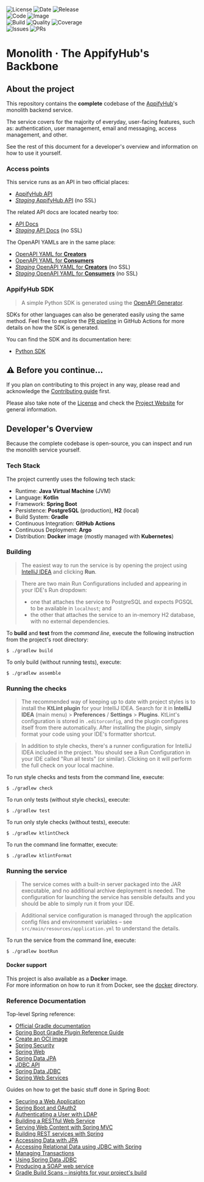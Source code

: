 ![License](https://img.shields.io/github/license/appifyhub/monolith?logo=github&logoColor=white&label=License&color=FA3080)
![Date](https://img.shields.io/github/release-date/appifyhub/monolith?display_date=published_at&logo=docker&logoColor=white&label=Released&color=FA3080)
![Release](https://img.shields.io/github/v/release/appifyhub/monolith?sort=semver&display_name=release&logo=github&logoColor=white&label=Latest&color=FA3080)  
![Code](https://img.shields.io/github/repo-size/appifyhub/monolith?logo=github&logoColor=white&label=Sources&color=FAFA20)
![Image](https://img.shields.io/docker/image-size/appifyhub/service?sort=semver&logo=docker&logoColor=white&label=Image&color=FAFA20)  
![Build](https://img.shields.io/github/actions/workflow/status/appifyhub/monolith/release.yml?branch=release&logo=github&logoColor=white&label=Build)
![Quality](https://img.shields.io/codacy/grade/631f1219784b4b068469dcb4a1950aec?logo=codacy&logoColor=white&label=Quality&color=51C92A)
![Coverage](https://img.shields.io/codacy/coverage/631f1219784b4b068469dcb4a1950aec?logo=codacy&logoColor=white&label=Coverage&color=51C92A)  
![Issues](https://img.shields.io/github/issues-closed/appifyhub/monolith?logo=github&logoColor=white&label=Issues&color=blue)
![PRs](https://img.shields.io/github/issues-pr-closed/appifyhub/monolith?logo=github&logoColor=white&label=PRs&color=blue)

# Monolith · The AppifyHub's Backbone

## About the project

This repository contains the **complete** codebase of the [AppifyHub](https://appifyhub.com)'s monolith backend service.

The service covers for the majority of everyday, user-facing features, such as: authentication, user management, email and messaging, access management, and other.

See the rest of this document for a developer's overview and information on how to use it yourself.

### Access points

This service runs as an API in two official places:

  - [AppifyHub API](https://api.appifyhub.com)
  - [_Staging_ AppifyHub API](http://staging.api.appifyhub.com) (no SSL)

The related API docs are located nearby too:

  - [API Docs](https://api.appifyhub.com/docs/index.html)
  - [_Staging_ API Docs](http://staging.api.appifyhub.com/docs/index.html) (no SSL)

The OpenAPI YAMLs are in the same place:

  - [OpenAPI YAML for **Creators**](https://api.appifyhub.com/docs/open-api/creator.yaml)
  - [OpenAPI YAML for **Consumers**](https://api.appifyhub.com/docs/open-api/consumer.yaml)
  - [_Staging_ OpenAPI YAML for **Creators**](http://staging.api.appifyhub.com/docs/open-api/creator.yaml) (no SSL)
  - [_Staging_ OpenAPI YAML for **Consumers**](http://staging.api.appifyhub.com/docs/open-api/consumer.yaml) (no SSL)

### AppifyHub SDK

> A simple Python SDK is generated using the [OpenAPI Generator](https://openapi-generator.tech).

SDKs for other languages can also be generated easily using the same method. Feel free to explore the [PR pipeline](./.github/workflows/qa.yml) in GitHub Actions for more details on how the SDK is generated.

You can find the SDK and its documentation here:

  - [Python SDK](./sdk)

## ⚠️ Before you continue…

If you plan on contributing to this project in any way, please read and acknowledge the [Contributing guide](./CONTRIBUTING) first.

Please also take note of the [License](./LICENSE) and check the [Project Website](https://appifyhub.com) for general information.

## Developer's Overview

Because the complete codebase is open-source, you can inspect and run the monolith service yourself.

### Tech Stack

The project currently uses the following tech stack:

  - Runtime: **Java Virtual Machine** (JVM)
  - Language: **Kotlin**
  - Framework: **Spring Boot**
  - Persistence: **PostgreSQL** (production), **H2** (local)
  - Build System: **Gradle**
  - Continuous Integration: **GitHub Actions**
  - Continuous Deployment: **Argo**
  - Distribution: **Docker** image (mostly managed with **Kubernetes**)

### Building

> The easiest way to run the service is by opening the project using [IntelliJ IDEA](https://www.jetbrains.com/idea) and clicking **Run**.

> There are two main Run Configurations included and appearing in your IDE's Run dropdown:
> 
>  - one that attaches the service to PostgreSQL and expects PGSQL to be available in `localhost`; and
>  - the other that attaches the service to an in-memory H2 database, with no external dependencies.

To **build** and **test** from the _command line_, execute the following instruction from the project's root directory:

```console
$ ./gradlew build
```

To only build (without running tests), execute:

```console
$ ./gradlew assemble
```

### Running the checks

> The recommended way of keeping up to date with project styles is to install the **KtLint plugin** for your IntelliJ IDEA. Search for it in **IntelliJ IDEA** (main menu) > **Preferences** / **Settings** > **Plugins**. KtLint's configuration is stored in `.editorconfig`, and the plugin configures itself from there automatically. After installing the plugin, simply format your code using your IDE's formatter shortcut.

> In addition to style checks, there's a runner configuration for IntelliJ IDEA included in the project. You should see a Run Configuration in your IDE called "Run all tests" (or similar). Clicking on it will perform the full check on your local machine.

To run style checks and tests from the command line, execute:

```console
$ ./gradlew check
```

To run only tests (without style checks), execute:

```console
$ ./gradlew test
```

To run only style checks (without tests), execute:

```console
$ ./gradlew ktlintCheck
```

To run the command line formatter, execute:

```console
$ ./gradlew ktlintFormat
```

### Running the service

> The service comes with a built-in server packaged into the JAR executable, and no additional archive deployment is needed. The configuration for launching the service has sensible defaults and you should be able to simply run it from your IDE.

> Additional service configuration is managed through the application config files and environment variables – see `src/main/resources/application.yml` to understand the details.

To run the service from the command line, execute:

```console
$ ./gradlew bootRun
```

#### Docker support

This project is also available as a **Docker** image.  
For more information on how to run it from Docker, see the [docker](./docker) directory.

### Reference Documentation

Top-level Spring reference:

  - [Official Gradle documentation](https://docs.gradle.org)
  - [Spring Boot Gradle Plugin Reference Guide](https://docs.spring.io/spring-boot/docs/2.4.1/gradle-plugin/reference/html)
  - [Create an OCI image](https://docs.spring.io/spring-boot/docs/2.4.1/gradle-plugin/reference/html/#build-image)
  - [Spring Security](https://docs.spring.io/spring-boot/docs/2.4.1/reference/htmlsingle/#boot-features-security)
  - [Spring Web](https://docs.spring.io/spring-boot/docs/2.4.1/reference/htmlsingle/#boot-features-developing-web-applications)
  - [Spring Data JPA](https://docs.spring.io/spring-boot/docs/2.4.1/reference/htmlsingle/#boot-features-jpa-and-spring-data)
  - [JDBC API](https://docs.spring.io/spring-boot/docs/2.4.1/reference/htmlsingle/#boot-features-sql)
  - [Spring Data JDBC](https://docs.spring.io/spring-data/jdbc/docs/current/reference/html)
  - [Spring Web Services](https://docs.spring.io/spring-boot/docs/2.4.1/reference/htmlsingle/#boot-features-webservices)

Guides on how to get the basic stuff done in Spring Boot:

- [Securing a Web Application](https://spring.io/guides/gs/securing-web)
- [Spring Boot and OAuth2](https://spring.io/guides/tutorials/spring-boot-oauth2)
- [Authenticating a User with LDAP](https://spring.io/guides/gs/authenticating-ldap)
- [Building a RESTful Web Service](https://spring.io/guides/gs/rest-service)
- [Serving Web Content with Spring MVC](https://spring.io/guides/gs/serving-web-content)
- [Building REST services with Spring](https://spring.io/guides/tutorials/bookmarks)
- [Accessing Data with JPA](https://spring.io/guides/gs/accessing-data-jpa)
- [Accessing Relational Data using JDBC with Spring](https://spring.io/guides/gs/relational-data-access)
- [Managing Transactions](https://spring.io/guides/gs/managing-transactions)
- [Using Spring Data JDBC](https://github.com/spring-projects/spring-data-examples/tree/master/jdbc/basics)
- [Producing a SOAP web service](https://spring.io/guides/gs/producing-web-service)
- [Gradle Build Scans – insights for your project's build](https://scans.gradle.com#gradle)
